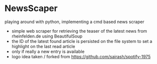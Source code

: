 # NewsScaper
playing around with python, implementing a cmd based news scraper

- simple web scraper for retrieving the  teaser of the latest news from rheinfelden.de using BeautifulSoup
- the ID of the latest found article is persisted on the file system to set a highlight on the last read article
- only if really a new entry is available
- logo idea taken / forked from https://github.com/sairash/spotify-1975
